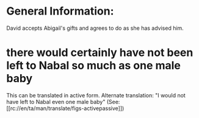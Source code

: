 # General Information:

David accepts Abigail's gifts and agrees to do as she has advised him.

# there would certainly have not been left to Nabal so much as one male baby

This can be translated in active form. Alternate translation: "I would not have left to Nabal even one male baby" (See: [[rc://en/ta/man/translate/figs-activepassive]])

